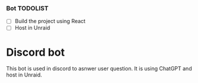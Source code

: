 ### Bot TODOLIST

- [ ] Build the project using React
- [ ] Host in Unraid

# Discord bot
This bot is used in discord to asnwer user question. It is using ChatGPT and host in Unraid.


